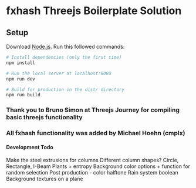 # fxhash Threejs Boilerplate Solution

## Setup
Download [Node.js](https://nodejs.org/en/download/).
Run this followed commands:

``` bash
# Install dependencies (only the first time)
npm install

# Run the local server at localhost:8080
npm run dev

# Build for production in the dist/ directory
npm run build
```
### Thank you to Bruno Simon at Threejs Journey for compiling basic threejs functionality 
### All fxhash functionality was added by Michael Hoehn (cmplx)

#### Development Todo
Make the steel extrusions for columns
Different column shapes? Circle, Rectangle, I-Beam
Plants + entropy 
Background color options + function for random selection
Post production - color halftone
Rain system boolean
Background textures on a plane